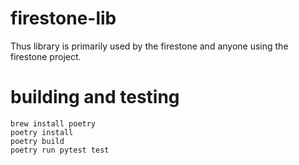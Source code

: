 # firestone-lib

Thus library is primarily used by the firestone and anyone using the firestone project.

# building and testing

```
brew install poetry
poetry install
poetry build
poetry run pytest test
```
